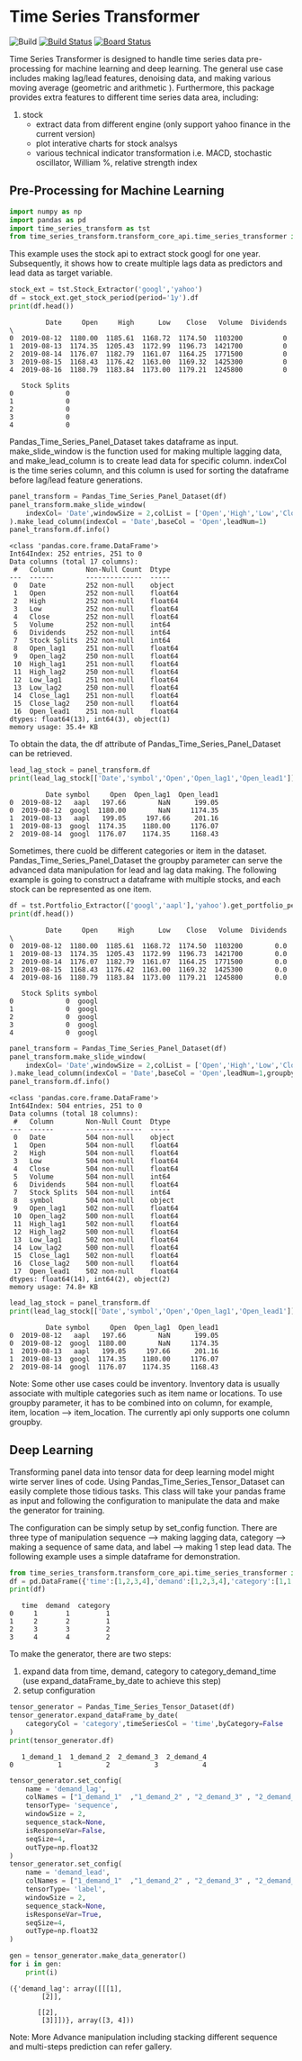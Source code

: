 
# Time Series Transformer


![Build](https://github.com/allen-chiang/Time-Series-Transformer/workflows/Build/badge.svg)
[![Build Status](https://dev.azure.com/kuanlunchiang/Time%20Series%20Transformer/_apis/build/status/allen-chiang.Time-Series-Transformer?branchName=master)](https://dev.azure.com/kuanlunchiang/Time%20Series%20Transformer/_build/latest?definitionId=3&branchName=master)
[![Board Status](https://dev.azure.com/kuanlunchiang/4514fff7-ad24-4603-9373-c28efeaada71/b19741c8-3782-44ee-8a92-2805fbeb49f9/_apis/work/boardbadge/e0f238c1-381a-4686-a599-43174bf8237f)](https://dev.azure.com/kuanlunchiang/4514fff7-ad24-4603-9373-c28efeaada71/_boards/board/t/b19741c8-3782-44ee-8a92-2805fbeb49f9/Microsoft.RequirementCategory)

Time Series Transformer is designed to handle time series data pre-processing for machine learning and deep learning. The general use case includes making lag/lead features, denoising data, and making various moving average (geometric and arithmetic ). Furthermore, this package provides extra features to different time series data area, including:

1. stock
    - extract data from different engine (only support yahoo finance in the current version)
    - plot interative charts for stock analsys
    - various technical indicator transformation i.e. MACD, stochastic oscillator, William %, relative strength index
    
## Pre-Processing for Machine Learning



```python
import numpy as np
import pandas as pd
import time_series_transform as tst
from time_series_transform.transform_core_api.time_series_transformer import Pandas_Time_Series_Panel_Dataset
```

This example uses the stock api to extract stock googl for one year. Subsequently, it shows how to create multiple lags data as predictors and lead data as target variable.


```python
stock_ext = tst.Stock_Extractor('googl','yahoo')
df = stock_ext.get_stock_period(period='1y').df
print(df.head())
```

             Date     Open     High      Low    Close   Volume  Dividends  \
    0  2019-08-12  1180.00  1185.61  1168.72  1174.50  1103200          0   
    1  2019-08-13  1174.35  1205.43  1172.99  1196.73  1421700          0   
    2  2019-08-14  1176.07  1182.79  1161.07  1164.25  1771500          0   
    3  2019-08-15  1168.43  1176.42  1163.00  1169.32  1425300          0   
    4  2019-08-16  1180.79  1183.84  1173.00  1179.21  1245800          0   
    
       Stock Splits  
    0             0  
    1             0  
    2             0  
    3             0  
    4             0  
    

Pandas_Time_Series_Panel_Dataset takes dataframe as input. make_slide_window is the function used for making multiple lagging data, and make_lead_column is to create lead data for specific column. indexCol is the time series column, and this column is used for sorting the dataframe before lag/lead feature generations.


```python
panel_transform = Pandas_Time_Series_Panel_Dataset(df)
panel_transform.make_slide_window(
    indexCol= 'Date',windowSize = 2,colList = ['Open','High','Low','Close']
).make_lead_column(indexCol = 'Date',baseCol = 'Open',leadNum=1)
panel_transform.df.info()
```

    <class 'pandas.core.frame.DataFrame'>
    Int64Index: 252 entries, 251 to 0
    Data columns (total 17 columns):
     #   Column        Non-Null Count  Dtype  
    ---  ------        --------------  -----  
     0   Date          252 non-null    object 
     1   Open          252 non-null    float64
     2   High          252 non-null    float64
     3   Low           252 non-null    float64
     4   Close         252 non-null    float64
     5   Volume        252 non-null    int64  
     6   Dividends     252 non-null    int64  
     7   Stock Splits  252 non-null    int64  
     8   Open_lag1     251 non-null    float64
     9   Open_lag2     250 non-null    float64
     10  High_lag1     251 non-null    float64
     11  High_lag2     250 non-null    float64
     12  Low_lag1      251 non-null    float64
     13  Low_lag2      250 non-null    float64
     14  Close_lag1    251 non-null    float64
     15  Close_lag2    250 non-null    float64
     16  Open_lead1    251 non-null    float64
    dtypes: float64(13), int64(3), object(1)
    memory usage: 35.4+ KB
    

To obtain the data, the df attribute of Pandas_Time_Series_Panel_Dataset can be retrieved.


```python
lead_lag_stock = panel_transform.df
print(lead_lag_stock[['Date','symbol','Open','Open_lag1','Open_lead1']].sort_values('Date').head())
```

             Date symbol     Open  Open_lag1  Open_lead1
    0  2019-08-12   aapl   197.66        NaN      199.05
    0  2019-08-12  googl  1180.00        NaN     1174.35
    1  2019-08-13   aapl   199.05     197.66      201.16
    1  2019-08-13  googl  1174.35    1180.00     1176.07
    2  2019-08-14  googl  1176.07    1174.35     1168.43
    

Sometimes, there cuold be different categories or item in the dataset. Pandas_Time_Series_Panel_Dataset the groupby parameter can serve the advanced data manipulation for lead and lag data making. The following example is going to construct a dataframe with multiple stocks, and each stock can be represented as one item.


```python
df = tst.Portfolio_Extractor(['googl','aapl'],'yahoo').get_portfolio_period('1y').get_portfolio_dataFrame()
print(df.head())
```

             Date     Open     High      Low    Close   Volume  Dividends  \
    0  2019-08-12  1180.00  1185.61  1168.72  1174.50  1103200        0.0   
    1  2019-08-13  1174.35  1205.43  1172.99  1196.73  1421700        0.0   
    2  2019-08-14  1176.07  1182.79  1161.07  1164.25  1771500        0.0   
    3  2019-08-15  1168.43  1176.42  1163.00  1169.32  1425300        0.0   
    4  2019-08-16  1180.79  1183.84  1173.00  1179.21  1245800        0.0   
    
       Stock Splits symbol  
    0             0  googl  
    1             0  googl  
    2             0  googl  
    3             0  googl  
    4             0  googl  
    


```python
panel_transform = Pandas_Time_Series_Panel_Dataset(df)
panel_transform.make_slide_window(
    indexCol= 'Date',windowSize = 2,colList = ['Open','High','Low','Close'],groupby='symbol'
).make_lead_column(indexCol = 'Date',baseCol = 'Open',leadNum=1,groupby='symbol')
panel_transform.df.info()
```

    <class 'pandas.core.frame.DataFrame'>
    Int64Index: 504 entries, 251 to 0
    Data columns (total 18 columns):
     #   Column        Non-Null Count  Dtype  
    ---  ------        --------------  -----  
     0   Date          504 non-null    object 
     1   Open          504 non-null    float64
     2   High          504 non-null    float64
     3   Low           504 non-null    float64
     4   Close         504 non-null    float64
     5   Volume        504 non-null    int64  
     6   Dividends     504 non-null    float64
     7   Stock Splits  504 non-null    int64  
     8   symbol        504 non-null    object 
     9   Open_lag1     502 non-null    float64
     10  Open_lag2     500 non-null    float64
     11  High_lag1     502 non-null    float64
     12  High_lag2     500 non-null    float64
     13  Low_lag1      502 non-null    float64
     14  Low_lag2      500 non-null    float64
     15  Close_lag1    502 non-null    float64
     16  Close_lag2    500 non-null    float64
     17  Open_lead1    502 non-null    float64
    dtypes: float64(14), int64(2), object(2)
    memory usage: 74.8+ KB
    


```python
lead_lag_stock = panel_transform.df
print(lead_lag_stock[['Date','symbol','Open','Open_lag1','Open_lead1']].sort_values('Date').head())
```

             Date symbol     Open  Open_lag1  Open_lead1
    0  2019-08-12   aapl   197.66        NaN      199.05
    0  2019-08-12  googl  1180.00        NaN     1174.35
    1  2019-08-13   aapl   199.05     197.66      201.16
    1  2019-08-13  googl  1174.35    1180.00     1176.07
    2  2019-08-14  googl  1176.07    1174.35     1168.43
    

Note: Some other use cases could be inventory. Inventory data is usually associate with multiple categories such as item name or locations. To use groupby parameter, it has to be combined into on column, for example, item, location --> item_location. The currently api only supports one column groupby.

## Deep Learning

Transforming panel data into tensor data for deep learning model might wirte server lines of code. Using Pandas_Time_Series_Tensor_Dataset can easily complete those tidious tasks. This class will take your pandas frame as input and following the configuration to manipulate the data and make the generator for training.

The configuration can be simply setup by set_config function. There are three type of manipulation sequence --> making lagging data, category --> making a sequence of same data, and label --> making 1 step lead data. The following example uses a simple dataframe for demonstration.


```python
from time_series_transform.transform_core_api.time_series_transformer import Pandas_Time_Series_Tensor_Dataset
df = pd.DataFrame({'time':[1,2,3,4],'demand':[1,2,3,4],'category':[1,1,2,2]})
print(df)
```

       time  demand  category
    0     1       1         1
    1     2       2         1
    2     3       3         2
    3     4       4         2
    

To make the generator, there are two steps:
1. expand data from time, demand, category to category_demand_time (use expand_dataFrame_by_date to achieve this step)
2. setup configuration


```python
tensor_generator = Pandas_Time_Series_Tensor_Dataset(df)
tensor_generator.expand_dataFrame_by_date(
    categoryCol = 'category',timeSeriesCol = 'time',byCategory=False
)
print(tensor_generator.df)
```

       1_demand_1  1_demand_2  2_demand_3  2_demand_4
    0           1           2           3           4
    


```python
tensor_generator.set_config(
    name = 'demand_lag',
    colNames = ["1_demand_1"  ,"1_demand_2" , "2_demand_3" , "2_demand_4"],
    tensorType= 'sequence',
    windowSize = 2,
    sequence_stack=None, 
    isResponseVar=False, 
    seqSize=4,
    outType=np.float32
)
tensor_generator.set_config(
    name = 'demand_lead',
    colNames = ["1_demand_1"  ,"1_demand_2" , "2_demand_3" , "2_demand_4"],
    tensorType= 'label',
    windowSize = 2,
    sequence_stack=None, 
    isResponseVar=True, 
    seqSize=4,
    outType=np.float32
)
```


```python
gen = tensor_generator.make_data_generator()
for i in gen:
    print(i)
```

    ({'demand_lag': array([[[1],
            [2]],
    
           [[2],
            [3]]])}, array([3, 4]))
    

Note: More Advance manipulation including stacking different sequence and multi-steps prediction can refer gallery.


```python

```
